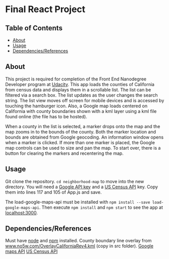 # Final React Project

## Table of Contents

* [About](#about)
* [Usage](#usage)
* [Dependencies/References](#dependencies/references)

## About

This project is required for completion of the Front End Nanodegree Developer program
at [Udacity](udacity.com). This app loads the counties of California from census data
and displays them in a scrollable list. The list can be filtered via a search box.
The list updates as the user changes the search string. The list view moves off screen
for mobile devices and is accessed by touching the hamburger icon. Also, a Google map
loads centered on California with county boundaries shown with a kml layer using
a kml file found online (the file has to be hosted).

When a county in the list is selected, a marker drops onto the map and the map zooms
in to the bounds of the county. Both the marker location and bounds are obtained from
Google geocoding. An information window opens when a marker is clicked. If more than
one marker is placed, the Google map controls can be used to size and pan the map.
To start over, there is a button for clearing the markers and recentering the map.

## Usage

Git clone the repository. `cd neighborhood-map` to move into the new directory.
You will need a [Google API key](https://developers.google.com/maps/documentation/javascript/get-api-key)
and a [US Census API](https://api.census.gov/data/key_signup.html) key. Copy them into
lines 117 and 105 of App.js and save.

The load-google-maps-api must be installed with `npm install --save load-google-maps-api`.
Then execute `npm install` and `npm start` to see the app at [localhost:3000](localhost:3000).

## Dependencies/References

Must have [node](https://nodejs.org/en/) and [npm](https://docs.npmjs.com/getting-started/installing-node) installed.
County boundary line overlay from www.no5w.com/OverlayCaliforniaRev4.kml (copy in src folder).
[Google maps API](https://developers.google.com/maps/documentation/javascript/tutorial)
[US Census API](https://www.census.gov/data/developers/data-sets/popest-popproj/popest.html)

